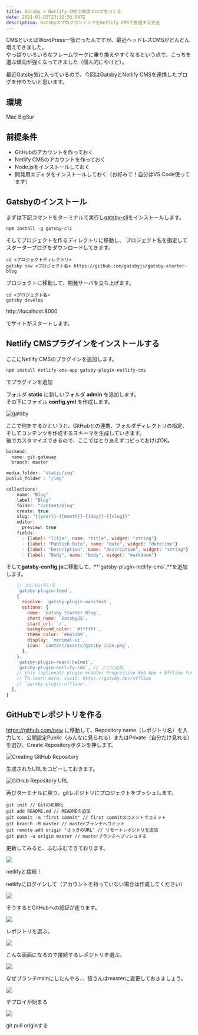 ```yaml
---
title: Gatsby × Netlify CMSで即席ブログをつくる
date: 2021-01-02T23:32:56.547Z
description: GatsbyのブログコンテンツをNetlify CMSで管理する方法
---
```

CMSといえばWordPress一筋だったんですが、最近ヘッドレスCMSがどんどん増えてきました。\
やっぱりいろいろなフレームワークに乗り換えやすくなるという点で、こっちを選ぶ傾向が強くなってきました（個人的にやけど）。

最近Gatsby気に入っているので、今回はGatsbyとNetlify CMSを連携したブログを作りたいと思います。

## 環境

Mac BigSur

## 前提条件

* GitHubのアカウントを作っておく
* Netlify CMSのアカウントを作っておく
* Node.jsをインストールしておく
* 開発用エディタをインストールしておく（お好みで！自分はVS Code使ってます）

## Gatsbyのインストール

まずは下記コマンドをターミナルで実行し[gatsby-cli](https://www.npmjs.com/package/gatsby-cli)をインストールします。

```shell
npm install -g gatsby-cli
```

そしてプロジェクトを作るディレクトリに移動し、
プロジェクト名を指定してスターターブログをダウンロードしてきます。

```shell
cd <プロジェクトディレクトリ>
gatsby new <プロジェクト名> https://github.com/gatsbyjs/gatsby-starter-blog
```

プロジェクトに移動して、開発サーバを立ち上げます。

```shell
cd <プロジェクト名>
gatsby develop
```

http://localhost:8000

でサイトがスタートします。

## Netlify CMSプラグインをインストールする

ここにNetlify CMSのプラグインを追加します。

```shell
npm install netlify-cms-app gatsby-plugin-netlify-cms
```

でプラグインを追加

フォルダ **static** に新しいフォルダ **admin** を追加します。\
その下にファイル **config.yml** を作成します。

![gatsby](https://m3bit.files.wordpress.com/2021/01/screen-shot-2021-01-03-at-5.08.51.png?w=300 "folder_structure")

ここで何をするかというと、GitHubとの連携、フォルダディレクトリの指定、そしてコンテンツを作成するスキーマを生成していきます。\
後でカスタマイズできるので、ここではとりあえずコピっておけばOK。

```javascript
backend:
  name: git-gateway
  branch: master

media_folder: "static/img"
public_folder : "/img"

collections:
  - name: "Blog" 
    label: "Blog"
    folder: "content/blog"
    create: true
    slug: "{{year}}-{{month}}-{{day}}-{{slug}}"
    editor:
      preview: true
    fields:
      - {label: "Title", name: "title", widget: "string"} 
      - {label: "Publish Date", name: "date", widget: "datetime"}
      - {label: "Description", name: "description", widget: "string"} 
      - {label: "Body", name: "body", widget: "markdown"}
```

そして**gatsby-config.js**に移動して、**\`gatsby-plugin-netlify-cms\`,**を追加します。

```javascript
    // 上にもいろいろ
    `gatsby-plugin-feed`,
    {
      resolve: `gatsby-plugin-manifest`,
      options: {
        name: `Gatsby Starter Blog`,
        short_name: `GatsbyJS`,
        start_url: `/`,
        background_color: `#ffffff`,
        theme_color: `#663399`,
        display: `minimal-ui`,
        icon: `content/assets/gatsby-icon.png`,
      },
    },
    `gatsby-plugin-react-helmet`,
    `gatsby-plugin-netlify-cms`, // ここに追加
    // this (optional) plugin enables Progressive Web App + Offline functionality
    // To learn more, visit: https://gatsby.dev/offline
    // `gatsby-plugin-offline`,
  ],
}
```

## GitHubでレポジトリを作る

<https://github.com/new> に移動して、Repository name（レポジトリ名）を入力して、公開設定Public（みんなに見られる）またはPrivate（自分だけ見れる）を選び、Create Repositoryボタンを押します。

![](https://m3bit.files.wordpress.com/2021/01/screen-shot-2021-01-03-at-5.18.08.png?w=700 "Creating GitHub Repository")

生成されたURLをコピーしておきます。

![](https://m3bit.files.wordpress.com/2021/01/screen-shot-2021-01-03-at-5.19.17.png?w=700 "GitHub Repository URL")

再びターミナルに戻り、gitレポジトリにプロジェクトをプッシュします。

`git init // Gitの初期化`\
`git add README.md // READMEの追加`\
`git commit -m "first commit" // first commitのコメントでコミット`\
`git branch -M master // masterブランチへコミット`\
`git remote add origin "さっきのURL" // リモートレポジトリを追加`\
`git push -u origin master // masterブランチへプッシュする`

更新してみると、ふむふむできております。

![](https://m3bit.files.wordpress.com/2021/01/screen-shot-2021-01-03-at-5.33.11.png?w=300)

netlifyと接続！

netlifyにログインして（アカウントを持っていない場合は作成してください）

![](https://m3bit.files.wordpress.com/2021/01/screen-shot-2021-01-03-at-6.08.01.png?w=300)

そうするとGitHubへの認証が走ります。

![](https://m3bit.files.wordpress.com/2021/01/screen-shot-2021-01-03-at-6.08.31.png?w=300)

レポジトリを選ぶ。

![](https://m3bit.files.wordpress.com/2021/01/7_e8a8b1e58fafe383ace3839be3829ae981b8e381b5e38299.png?w=300)

こんな画面になるので接続するレポジトリを選ぶ。

![](https://m3bit.files.wordpress.com/2021/01/screen-shot-2021-01-03-at-6.10.27.png?w=300)

なぜブランチmainにしたんやろ、、皆さんはmasterに変更しておきましょう。

![](https://m3bit.files.wordpress.com/2021/01/screen-shot-2021-01-03-at-6.11.36.png?w=300)

デプロイが始まる

![](https://m3bit.files.wordpress.com/2021/01/screen-shot-2021-01-03-at-6.12.08.png?w=300)

git pull originする